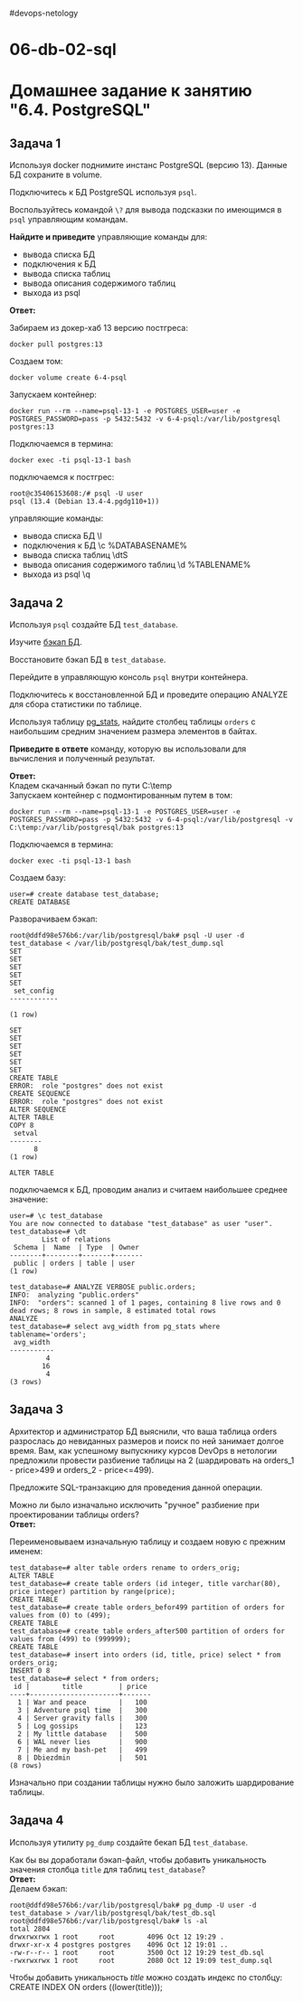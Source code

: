 #devops-netology
# 06-db-02-sql
# Домашнее задание к занятию "6.4. PostgreSQL"

## Задача 1

Используя docker поднимите инстанс PostgreSQL (версию 13). Данные БД сохраните в volume.

Подключитесь к БД PostgreSQL используя `psql`.

Воспользуйтесь командой `\?` для вывода подсказки по имеющимся в `psql` управляющим командам.

**Найдите и приведите** управляющие команды для:
- вывода списка БД
- подключения к БД
- вывода списка таблиц
- вывода описания содержимого таблиц
- выхода из psql

**Ответ:**  

Забираем из докер-хаб 13 версию постгреса:
```
docker pull postgres:13
```
Создаем том:
```
docker volume create 6-4-psql
```
Запускаем контейнер:
```
docker run --rm --name=psql-13-1 -e POSTGRES_USER=user -e POSTGRES_PASSWORD=pass -p 5432:5432 -v 6-4-psql:/var/lib/postgresql postgres:13
```
Подключаемся в термина:
```
docker exec -ti psql-13-1 bash
```
подключаемся к постгрес:
```
root@c35406153608:/# psql -U user
psql (13.4 (Debian 13.4-4.pgdg110+1))
```
управляющие команды:
* вывода списка БД				\l
* подключения к БД				\c %DATABASENAME%
* вывода списка таблиц				\dtS
* вывода описания содержимого таблиц		\d %TABLENAME%
* выхода из psql				\q

## Задача 2

Используя `psql` создайте БД `test_database`.

Изучите [бэкап БД](https://github.com/netology-code/virt-homeworks/tree/master/06-db-04-postgresql/test_data).

Восстановите бэкап БД в `test_database`.

Перейдите в управляющую консоль `psql` внутри контейнера.

Подключитесь к восстановленной БД и проведите операцию ANALYZE для сбора статистики по таблице.

Используя таблицу [pg_stats](https://postgrespro.ru/docs/postgresql/12/view-pg-stats), найдите столбец таблицы `orders` 
с наибольшим средним значением размера элементов в байтах.

**Приведите в ответе** команду, которую вы использовали для вычисления и полученный результат.  

**Ответ:**  
Кладем скачанный бэкап по пути C:\temp  
Запускаем контейнер с подмонтированным путем в том:
```
docker run --rm --name=psql-13-1 -e POSTGRES_USER=user -e POSTGRES_PASSWORD=pass -p 5432:5432 -v 6-4-psql:/var/lib/postgresql -v C:\temp:/var/lib/postgresql/bak postgres:13
```
Подключаемся в термина:
```
docker exec -ti psql-13-1 bash
```
Создаем базу:
```
user=# create database test_database;
CREATE DATABASE
```
Разворачиваем бэкап:
```
root@ddfd98e576b6:/var/lib/postgresql/bak# psql -U user -d test_database < /var/lib/postgresql/bak/test_dump.sql
SET
SET
SET
SET
SET
 set_config
------------

(1 row)

SET
SET
SET
SET
SET
SET
CREATE TABLE
ERROR:  role "postgres" does not exist
CREATE SEQUENCE
ERROR:  role "postgres" does not exist
ALTER SEQUENCE
ALTER TABLE
COPY 8
 setval
--------
      8
(1 row)

ALTER TABLE
```
подключаемся к БД, проводим анализ и считаем наибольшее среднее значение:
```
user=# \c test_database
You are now connected to database "test_database" as user "user".
test_database=# \dt
        List of relations
 Schema |  Name  | Type  | Owner
--------+--------+-------+-------
 public | orders | table | user
(1 row)

test_database=# ANALYZE VERBOSE public.orders;
INFO:  analyzing "public.orders"
INFO:  "orders": scanned 1 of 1 pages, containing 8 live rows and 0 dead rows; 8 rows in sample, 8 estimated total rows
ANALYZE
test_database=# select avg_width from pg_stats where tablename='orders';
 avg_width
-----------
         4
        16
         4
(3 rows)
```
## Задача 3

Архитектор и администратор БД выяснили, что ваша таблица orders разрослась до невиданных размеров и
поиск по ней занимает долгое время. Вам, как успешному выпускнику курсов DevOps в нетологии предложили
провести разбиение таблицы на 2 (шардировать на orders_1 - price>499 и orders_2 - price<=499).

Предложите SQL-транзакцию для проведения данной операции.

Можно ли было изначально исключить "ручное" разбиение при проектировании таблицы orders?  
**Ответ:**  

Переименовываем изначальную таблицу и создаем новую с прежним именем:
```
test_database=# alter table orders rename to orders_orig;
ALTER TABLE
test_database=# create table orders (id integer, title varchar(80), price integer) partition by range(price);
CREATE TABLE
test_database=# create table orders_befor499 partition of orders for values from (0) to (499);
CREATE TABLE
test_database=# create table orders_after500 partition of orders for values from (499) to (999999);
CREATE TABLE
test_database=# insert into orders (id, title, price) select * from orders_orig;
INSERT 0 8
test_database=# select * from orders;
 id |        title         | price
----+----------------------+-------
  1 | War and peace        |   100
  3 | Adventure psql time  |   300
  4 | Server gravity falls |   300
  5 | Log gossips          |   123
  2 | My little database   |   500
  6 | WAL never lies       |   900
  7 | Me and my bash-pet   |   499
  8 | Dbiezdmin            |   501
(8 rows)
```
Изначально при создании таблицы нужно было заложить шардирование таблицы.  

## Задача 4

Используя утилиту `pg_dump` создайте бекап БД `test_database`.

Как бы вы доработали бэкап-файл, чтобы добавить уникальность значения столбца `title` для таблиц `test_database`?  
**Ответ:**  
Делаем бэкап:
```
root@ddfd98e576b6:/var/lib/postgresql/bak# pg_dump -U user -d test_database > /var/lib/postgresql/bak/test_db.sql
root@ddfd98e576b6:/var/lib/postgresql/bak# ls -al
total 2804
drwxrwxrwx 1 root     root        4096 Oct 12 19:29 .
drwxr-xr-x 4 postgres postgres    4096 Oct 12 19:01 ..
-rw-r--r-- 1 root     root        3500 Oct 12 19:29 test_db.sql
-rwxrwxrwx 1 root     root        2080 Oct 12 19:09 test_dump.sql
```
Чтобы добавить уникальность _title_ можно создать индекс по столбцу: CREATE INDEX ON orders ((lower(title)));
